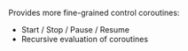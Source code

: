 Provides more fine-grained control coroutines:

* Start / Stop / Pause / Resume
* Recursive evaluation of coroutines
